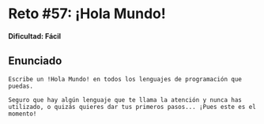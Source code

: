# Reto #57: ¡Hola Mundo!

#### Dificultad: Fácil

## Enunciado

```
Escribe un !Hola Mundo! en todos los lenguajes de programación que puedas.

Seguro que hay algún lenguaje que te llama la atención y nunca has utilizado, o quizás quieres dar tus primeros pasos... ¡Pues este es el momento!
```
